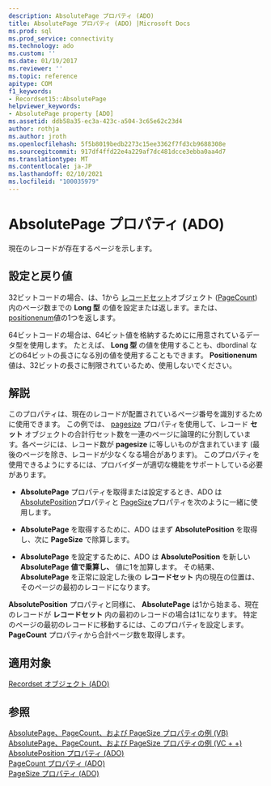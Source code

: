 ```yaml
---
description: AbsolutePage プロパティ (ADO)
title: AbsolutePage プロパティ (ADO) |Microsoft Docs
ms.prod: sql
ms.prod_service: connectivity
ms.technology: ado
ms.custom: ''
ms.date: 01/19/2017
ms.reviewer: ''
ms.topic: reference
apitype: COM
f1_keywords:
- Recordset15::AbsolutePage
helpviewer_keywords:
- AbsolutePage property [ADO]
ms.assetid: ddb58a35-ec3a-423c-a504-3c65e62c23d4
author: rothja
ms.author: jroth
ms.openlocfilehash: 5f5b8019bedb2273c15ee3362f7fd3cb9688308e
ms.sourcegitcommit: 917df4ffd22e4a229af7dc481dcce3ebba0aa4d7
ms.translationtype: MT
ms.contentlocale: ja-JP
ms.lasthandoff: 02/10/2021
ms.locfileid: "100035979"
---
```

# <a name="absolutepage-property-ado"></a>AbsolutePage プロパティ (ADO)
現在のレコードが存在するページを示します。  
  
## <a name="settings-and-return-values"></a>設定と戻り値  
 32ビットコードの場合、は、1から [レコードセット](./recordset-object-ado.md)オブジェクト ([PageCount](./pagecount-property-ado.md)) 内のページ数までの **Long 型** の値を設定または返します。または、 [positionenum](./positionenum.md)値の1つを返します。  
  
 64ビットコードの場合は、64ビット値を格納するためにに用意されているデータ型を使用します。 たとえば、 **Long 型** の値を使用することも、dbordinal などの64ビットの長さになる別の値を使用することもできます。 **Positionenum** 値は、32ビットの長さに制限されているため、使用しないでください。  
  
## <a name="remarks"></a>解説  
 このプロパティは、現在のレコードが配置されているページ番号を識別するために使用できます。 この例では、 [pagesize](./pagesize-property-ado.md) プロパティを使用して、レコード **セット** オブジェクトの合計行セット数を一連のページに論理的に分割しています。各ページには、レコード数が **pagesize** に等しいものが含まれています (最後のページを除き、レコードが少なくなる場合があります)。 このプロパティを使用できるようにするには、プロバイダーが適切な機能をサポートしている必要があります。  
  
-   **AbsolutePage** プロパティを取得または設定するとき、ADO は [AbsolutePosition](./absoluteposition-property-ado.md)プロパティと [PageSize](./pagesize-property-ado.md)プロパティを次のように一緒に使用します。  
  
-   **AbsolutePage** を取得するために、ADO はまず **AbsolutePosition** を取得し、次に **PageSize** で除算します。  
  
-   **AbsolutePage** を設定するために、ADO は **AbsolutePosition** を新しい **AbsolutePage** **値で乗算し、** 値に1を加算します。 その結果、 **AbsolutePage** を正常に設定した後の **レコードセット** 内の現在の位置は、そのページの最初のレコードになります。  
  
 **AbsolutePosition** プロパティと同様に、 **AbsolutePage** は1から始まる、現在のレコードが **レコードセット** 内の最初のレコードの場合は1になります。 特定のページの最初のレコードに移動するには、このプロパティを設定します。 **PageCount** プロパティから合計ページ数を取得します。  
  
## <a name="applies-to"></a>適用対象  
 [Recordset オブジェクト (ADO)](./recordset-object-ado.md)  
  
## <a name="see-also"></a>参照  
 [AbsolutePage、PageCount、および PageSize プロパティの例 (VB)](./absolutepage-pagecount-and-pagesize-properties-example-vb.md)   
 [AbsolutePage、PageCount、および PageSize プロパティの例 (VC + +)](./absolutepage-pagecount-and-pagesize-properties-example-vc.md)   
 [AbsolutePosition プロパティ (ADO)](./absoluteposition-property-ado.md)   
 [PageCount プロパティ (ADO)](./pagecount-property-ado.md)   
 [PageSize プロパティ (ADO)](./pagesize-property-ado.md)